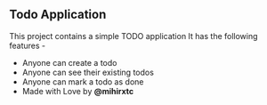 ## Todo Application

This project contains a simple TODO application
It has the following features - 

- Anyone can create a todo
- Anyone can see their existing todos
- Anyone can mark a todo as done
- Made with Love by <b>@mihirxtc<b>